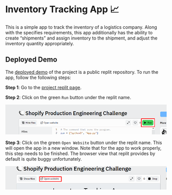 # Inventory Tracking App 📈

This is a simple app to track the inventory of a logistics company. Along with the specifies requirements, this app additionally has the ability to create “shipments” and assign inventory to the shipment, and adjust the inventory quantity appropriately.

## Deployed Demo

The [deployed demo](https://replit.com/@siddhantsin/Shopify-Production-Engineering-Challenge#main.py) of the project is a public replit repository. To run the app, follow the following steps:

**Step 1**: Go to the [project replit page](https://replit.com/@siddhantsin/Shopify-Production-Engineering-Challenge#main.py).

**Step 2**: Click on the green `Run` button under the replit name.

<span style="display:block;text-align:center"><img src="docs/run.png"/></span>

**Step 3**: Click on the green `Open Website` button under the replit name. This will open the app in a new window. Note that for the app to work properly, this step needs to be finished. The browser view that replit provides by default is quite buggy unfortunately.

<span style="display:block;text-align:center"><img src="docs/open.png"/></span>